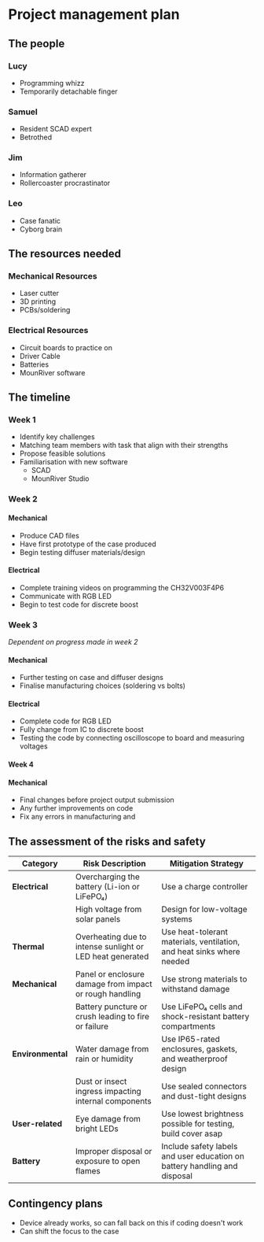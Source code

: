 # Project management plan


## The people
### Lucy  
- Programming whizz
- Temporarily detachable finger

### Samuel 
- Resident SCAD expert
- Betrothed

### Jim  
- Information gatherer
- Rollercoaster procrastinator

### Leo
- Case fanatic
- Cyborg brain

## The resources needed

### Mechanical Resources
- Laser cutter
- 3D printing
- PCBs/soldering

### Electrical Resources
- Circuit boards to practice on
- Driver Cable
- Batteries
- MounRiver software

## The timeline

### Week 1
- Identify key challenges
- Matching team members with task that align with their strengths
- Propose feasible solutions
- Familiarisation with new software
  - SCAD
  - MounRiver Studio

### Week 2
#### Mechanical
- Produce CAD files
- Have first prototype of the case produced
- Begin testing diffuser materials/design

#### Electrical
- Complete training videos on programming the CH32V003F4P6
- Communicate with RGB LED
- Begin to test code for discrete boost

### Week 3
*Dependent on progress made in week 2*

#### Mechanical
- Further testing on case and diffuser designs
- Finalise manufacturing choices (soldering vs bolts)

#### Electrical
- Complete code for RGB LED
- Fully change from IC to discrete boost
- Testing the code by connecting oscilloscope to board and measuring voltages

#### Week 4
#### Mechanical
- Final changes before project output submission
- Any further improvements on code
- Fix any errors in manufacturing and 



## The assessment of the risks and safety
| Category         | Risk Description                                                                 | Mitigation Strategy                                                                 |
|------------------|----------------------------------------------------------------------------------|-------------------------------------------------------------------------------------|
| **Electrical**   | Overcharging the battery (Li-ion or LiFePO₄)                                     | Use a charge controller                                                            |
|                  | High voltage from solar panels                                                   | Design for low-voltage systems                                                     |
| **Thermal**      | Overheating due to intense sunlight or LED heat generated                        | Use heat-tolerant materials, ventilation, and heat sinks where needed              |
| **Mechanical**   | Panel or enclosure damage from impact or rough handling                          | Use strong materials to withstand damage                                           |
|                  | Battery puncture or crush leading to fire or failure                             | Use LiFePO₄ cells and shock-resistant battery compartments                         |
| **Environmental**| Water damage from rain or humidity                                               | Use IP65-rated enclosures, gaskets, and weatherproof design                        |
|                  | Dust or insect ingress impacting internal components                             | Use sealed connectors and dust-tight designs                                       |
| **User-related** | Eye damage from bright LEDs                                                      | Use lowest brightness possible for testing, build cover asap                       |
| **Battery**      | Improper disposal or exposure to open flames                                     | Include safety labels and user education on battery handling and disposal          |



## Contingency plans
- Device already works, so can fall back on this if coding doesn't work
- Can shift the focus to the case


